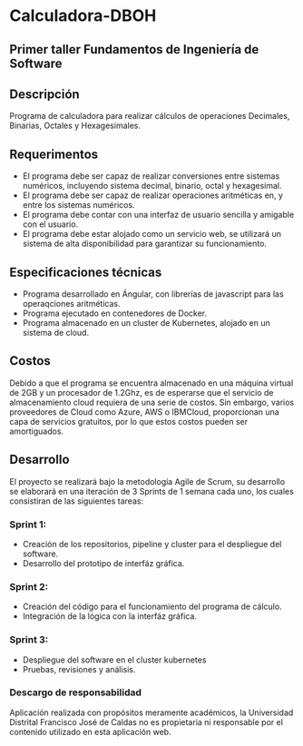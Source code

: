 # Calculadora-DBOH
## Primer taller Fundamentos de Ingeniería de Software

## Descripción
Programa de calculadora para realizar cálculos de operaciones Decimales, Binarias, Octales y Hexagesimales.

## Requerimentos
- El programa debe ser capaz de realizar conversiones entre sistemas numéricos, incluyendo sistema decimal,
binario, octal y hexagesimal.
- El programa debe ser capaz de realizar operaciones aritméticas en, y entre los sistemas numéricos.
- El programa debe contar con una interfaz de usuario sencilla y amigable con el usuario.
- El programa debe estar alojado como un servicio web, se utilizará un sistema de alta disponibilidad para garantizar su funcionamiento.

## Especificaciones técnicas
- Programa desarrollado en Ángular, con librerías de javascript para las operaqciones aritméticas.
- Programa ejecutado en contenedores de Docker.
- Programa almacenado en un cluster de Kubernetes, alojado en un sistema de cloud.

## Costos
Debido a que el programa se encuentra almacenado en una máquina virtual de 2GB y un procesador de 1.2Ghz, es de esperarse que el servicio
de almacenamiento cloud requiera de una serie de costos. Sin embargo, varios proveedores de Cloud como Azure, AWS o IBMCloud, proporcionan
una capa de servicios gratuitos, por lo que estos costos pueden ser amortiguados.

## Desarrollo
El proyecto se realizará bajo la metodología Agile de Scrum, su desarrollo se elaborará en una iteración de 3 Sprints de 1 semana cada uno, 
los cuales consistiran de las siguientes tareas:
### Sprint 1:
- Creación de los repositorios, pipeline y cluster para el despliegue del software.
- Desarrollo del prototipo de interfáz gráfica.
### Sprint 2:
- Creación del código para el funcionamiento del programa de cálculo.
- Integración de la lógica con la interfáz gráfica.
### Sprint 3:
- Despliegue del software en el cluster kubernetes
- Pruebas, revisiones y análisis.

### Descargo de responsabilidad
Aplicación realizada con propósitos meramente académicos, 
la Universidad Distrital Francisco José de Caldas no es propietaria
ni responsable por el contenido utilizado en esta aplicación web.
